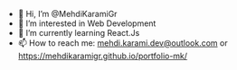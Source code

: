 - 👋 Hi, I’m @MehdiKaramiGr
- 👀 I’m interested in Web Development
- 🌱 I’m currently learning React.Js
- 📫 How to reach me: mehdi.karami.dev@outlook.com or https://mehdikaramigr.github.io/portfolio-mk/

<!---
MehdiKaramiGr/MehdiKaramiGr is a ✨ special ✨ repository because its `README.md` (this file) appears on your GitHub profile.
You can click the Preview link to take a look at your changes.
--->
